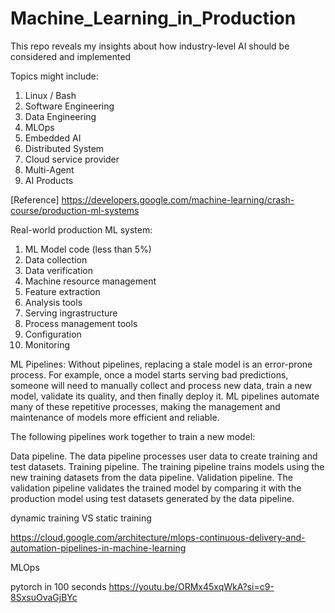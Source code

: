 # Machine_Learning_in_Production
This repo reveals my insights about how industry-level AI should be considered and implemented

Topics might include: 
1. Linux / Bash
2. Software Engineering
3. Data Engineering
4. MLOps
5. Embedded AI
6. Distributed System
7. Cloud service provider
8. Multi-Agent
9. AI Products

[Reference] https://developers.google.com/machine-learning/crash-course/production-ml-systems

Real-world production ML system:
1. ML Model code (less than 5%)
2. Data collection
3. Data verification
4. Machine resource management
5. Feature extraction
6. Analysis tools
7. Serving ingrastructure
8. Process management tools
9. Configuration
10. Monitoring


ML Pipelines: 
Without pipelines, replacing a stale model is an error-prone process. For example, once a model starts serving bad predictions, someone will need to manually collect and process new data, train a new model, validate its quality, and then finally deploy it. ML pipelines automate many of these repetitive processes, making the management and maintenance of models more efficient and reliable.

The following pipelines work together to train a new model:

Data pipeline. The data pipeline processes user data to create training and test datasets.
Training pipeline. The training pipeline trains models using the new training datasets from the data pipeline.
Validation pipeline. The validation pipeline validates the trained model by comparing it with the production model using test datasets generated by the data pipeline.

dynamic training VS static training


https://cloud.google.com/architecture/mlops-continuous-delivery-and-automation-pipelines-in-machine-learning

MLOps


pytorch in 100 seconds
https://youtu.be/ORMx45xqWkA?si=c9-8SxsuOvaGjBYc


